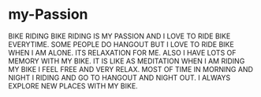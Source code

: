 # my-Passion
BIKE RIDING
BIKE RIDING IS MY PASSION AND I LOVE TO RIDE BIKE EVERYTIME. SOME PEOPLE DO HANGOUT BUT I LOVE TO RIDE BIKE WHEN I AM ALONE. ITS RELAXATION FOR ME. ALSO I HAVE LOTS OF MEMORY WITH MY BIKE. IT IS LIKE AS MEDITATION WHEN I AM RIDING MY BIKE I FEEL FREE AND VERY RELAX. MOST OF TIME IN MORNING AND NIGHT I RIDING AND GO TO HANGOUT AND NIGHT OUT. I ALWAYS EXPLORE NEW PLACES WITH MY BIKE.
